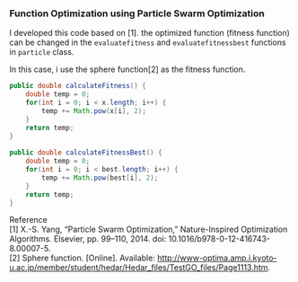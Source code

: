 ### Function Optimization using Particle Swarm Optimization
I developed this code based on [1]. the optimized function (fitness function) can be changed in the `evaluatefitness` and `evaluatefitnessbest` functions in `particle` class.

In this case, i use the sphere function[2] as the fitness function.

```java
public double calculateFitness() {
	double temp = 0;
	for(int i = 0; i < x.length; i++) {
		temp += Math.pow(x[i], 2);
	}
	return temp;
}
    
public double calculateFitnessBest() {
	double temp = 0;
	for(int i = 0; i < best.length; i++) {
		temp += Math.pow(best[i], 2);
	}
	return temp;
}
```

Reference <br>
[1] X.-S. Yang, “Particle Swarm Optimization,” Nature-Inspired Optimization Algorithms. Elsevier, pp. 99–110, 2014. doi: 10.1016/b978-0-12-416743-8.00007-5. <br>
[2] Sphere function. [Online]. Available: http://www-optima.amp.i.kyoto-u.ac.jp/member/student/hedar/Hedar_files/TestGO_files/Page1113.htm.
